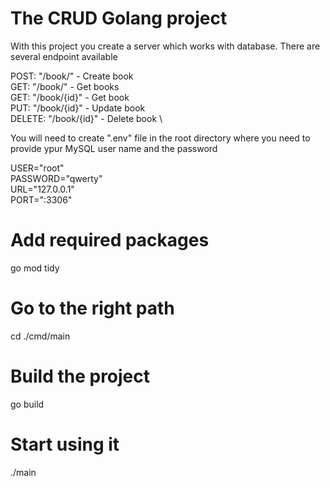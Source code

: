 # The CRUD Golang project

With this project you create a server which works with database.
There are several endpoint available

POST: "/book/" - Create book \
GET: "/book/" - Get books \
GET: "/book/{id}" - Get book \
PUT: "/book/{id}" - Update book \
DELETE: "/book/{id}" - Delete book \

You will need to create ".env" file in the root directory where you need to provide
ypur MySQL user name and the password

USER="root" \
PASSWORD="qwerty" \
URL="127.0.0.1" \
PORT=":3306"

# Add required packages
go mod tidy

# Go to the right path
cd ./cmd/main

# Build the project
go build

# Start using it
./main